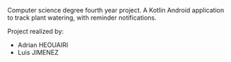 Computer science degree fourth year project. A Kotlin Android application to track plant watering, with reminder notifications.

Project realized by:
- Adrian HEOUAIRI
- Luis JIMENEZ
